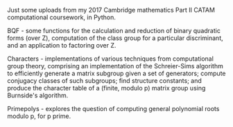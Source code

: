 Just some uploads from my 2017 Cambridge mathematics Part II CATAM computational coursework, in Python.

BQF - some functions for the calculation and reduction of binary quadratic forms (over Z), computation of the class group for a particular discriminant, and an application to factoring over Z.

Characters - implementations of various techniques from computational group theory, comprising an implementation of the Schreier-Sims algorithm to efficiently generate a matrix subgroup given a set of generators; compute conjugacy classes of such subgroups; find structure constants; and produce the character table of a (finite, modulo p) matrix group using Burnside's algorithm.

Primepolys - explores the question of computing general polynomial roots modulo p, for p prime.
